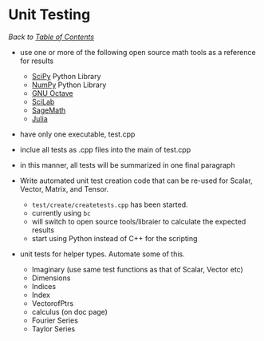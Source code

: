 # Unit Testing

_Back to [Table of Contents](../README.md)_

* use one or more of the following open source math tools as a reference for results
  * [SciPy](https://scipy.org/) Python Library
  * [NumPy](https://numpy.org/) Python Library
  * [GNU Octave](https://www.gnu.org/software/octave/index)
  * [SciLab](https://www.scilab.org/)
  * [SageMath](https://www.sagemath.org/)
  * [Julia](https://docs.julialang.org/en/v1/base/math/)

* have only one executable, test.cpp
* inclue all tests as .cpp files into the main of test.cpp
* in this manner, all tests will be summarized in one final paragraph

* Write automated unit test creation code that can be re-used for Scalar, Vector, Matrix, and Tensor.  
   * `test/create/createtests.cpp` has been started.  
   * currently using `bc`
   * will switch to open source tools/libraier to calculate the expected results
   * start using Python instead of C++ for the scripting
   
   
* unit tests for helper types. Automate some of this.
   * Imaginary (use same test functions as that of Scalar, Vector etc)
   * Dimensions
   * Indices
   * Index
   * VectorofPtrs
   * calculus (on doc page)
   * Fourier Series
   * Taylor Series
   
